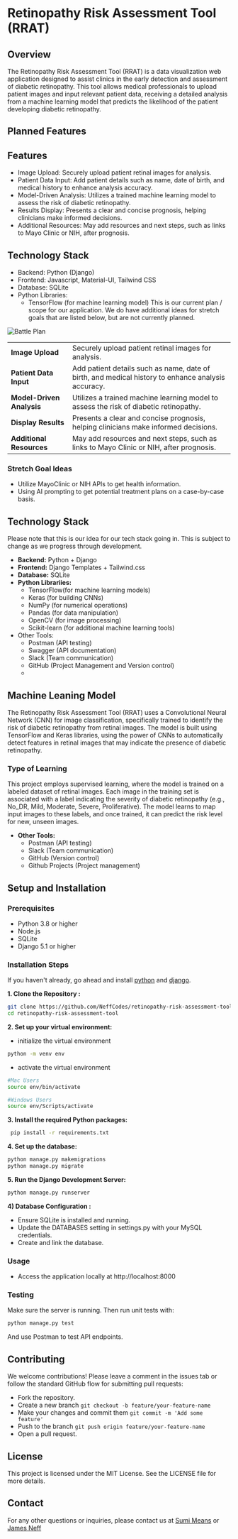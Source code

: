 # Retinopathy Risk Assessment Tool (RRAT)

## Overview

The Retinopathy Risk Assessment Tool (RRAT) is a data visualization web application designed to assist clinics in the early detection and assessment of diabetic retinopathy. This tool allows medical professionals to upload patient images and input relevant patient data, receiving a detailed analysis from a machine learning model that predicts the likelihood of the patient developing diabetic retinopathy.

## Planned Features

## Features
- Image Upload: Securely upload patient retinal images for analysis.
- Patient Data Input: Add patient details such as name, date of birth, and medical history to enhance analysis accuracy.
- Model-Driven Analysis: Utilizes a trained machine learning model to assess the risk of diabetic retinopathy.
- Results Display: Presents a clear and concise prognosis, helping clinicians make informed decisions.
- Additional Resources: May add resources and next steps, such as links to Mayo Clinic or NIH, after prognosis.

## Technology Stack
- Backend: Python (Django)
- Frontend: Javascript, Material-UI, Tailwind CSS
- Database: SQLite 
- Python Libraries:
  - TensorFlow (for machine learning model)
This is our current plan / scope for our application.
We do have additional ideas for stretch goals that are listed below, but are not currently planned.

![Battle Plan](https://res.cloudinary.com/dkcatdj1w/image/upload/v1724276559/gztkivmcbih8wh4nth2d.png)

|||
| ---      | ---       |
| **Image Upload** | Securely upload patient retinal images for analysis. |
| **Patient Data Input** | Add patient details such as name, date of birth, and medical history to enhance analysis accuracy. |
| **Model-Driven Analysis** | Utilizes a trained machine learning model to assess the risk of diabetic retinopathy. |
| **Display Results** | Presents a clear and concise prognosis, helping clinicians make informed decisions. 
| **Additional Resources**| May add resources and next steps, such as links to Mayo Clinic or NIH, after prognosis.

### Stretch Goal Ideas

- Utilize MayoClinic or NIH APIs to get health information.
- Using AI prompting to get potential treatment plans on a case-by-case basis.

## Technology Stack

Please note that this is our idea for our tech stack going in.
This is subject to change as we progress through development.

- **Backend:** Python + Django
- **Frontend:** Django Templates + Tailwind.css  
- **Database:** SQLite
- **Python Librariies:**
  - TensorFlow(for machine learning models)
  - Keras (for building CNNs)
  - NumPy (for numerical operations)
  - Pandas (for data manipulation)
  - OpenCV (for image processing)
  - Scikit-learn (for additional machine learning tools)
- Other Tools:
  - Postman (API testing)
  - Swagger (API documentation)
  - Slack (Team communication)
  - GitHub (Project Management and Version control)
  - 
 
## Machine Leaning Model
The Retinopathy Risk Assessment Tool (RRAT) uses a Convolutional Neural Network (CNN) for image classification, specifically trained to identify the risk of diabetic retinopathy from retinal images. The model is built using TensorFlow and Keras libraries, using the power of CNNs to automatically detect features in retinal images that may indicate the presence of diabetic retinopathy.

### Type of Learning
This project employs supervised learning, where the model is trained on a labeled dataset of retinal images. Each image in the training set is associated with a label indicating the severity of diabetic retinopathy (e.g., No_DR, Mild, Moderate, Severe, Proliferative). The model learns to map input images to these labels, and once trained, it can predict the risk level for new, unseen images.

- **Other Tools:**
  - Postman (API testing)
  - Slack (Team communication)
  - GitHub (Version control)
  - Github Projects (Project management)

## Setup and Installation

### Prerequisites

- Python 3.8 or higher
- Node.js 
- SQLite
- Django 5.1 or higher

### Installation Steps

If you haven't already, go ahead and install [python](https://www.python.org/downloads/) and [django](https://www.djangoproject.com/download/).

**1. Clone the Repository :**

```bash
git clone https://github.com/NeffCodes/retinopathy-risk-assessment-tool.git
cd retinopathy-risk-assessment-tool
```

**2. Set up your virtual environment:**

- initialize the virtual environment

```bash
python -m venv env
```

- activate the virtual environment

```bash
#Mac Users
source env/bin/activate

#Windows Users
source env/Scripts/activate
```

**3. Install the required Python packages:**

```bash
 pip install -r requirements.txt
```

**4. Set up the database:**

```bash
python manage.py makemigrations
python manage.py migrate
```

**5. Run the Django Development Server:**

```bash
python manage.py runserver
```

**4) Database Configuration :**
- Ensure SQLite is installed and running.
- Update the DATABASES setting in settings.py with your MySQL credentials.
- Create and link the database.

### Usage

- Access the application locally at http://localhost:8000

### Testing

Make sure the server is running. Then run unit tests with:

```bash
python manage.py test
```

And use Postman to test API endpoints.

## Contributing

We welcome contributions! Please leave a comment in the issues tab or follow the standard GitHub flow for submitting pull requests:

- Fork the repository.
- Create a new branch `git checkout -b feature/your-feature-name`
- Make your changes and commit them `git commit -m 'Add some feature'`
- Push to the branch `git push origin feature/your-feature-name`
- Open a pull request.
  
## License

This project is licensed under the MIT License. See the LICENSE file for more details.

## Contact

For any other questions or inquiries, please contact us at [Sumi Means](suminmeans@gmail.com) or [James Neff](contact@jamesneff.com)
